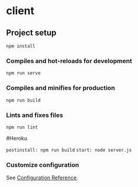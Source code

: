 # client

## Project setup
```
npm install
```

### Compiles and hot-reloads for development
```
npm run serve
```

### Compiles and minifies for production
```
npm run build
```

### Lints and fixes files
```
npm run lint
```

#Heroku

`postinstall: npm run build`
`start: node server.js`

### Customize configuration
See [Configuration Reference](https://cli.vuejs.org/config/).
